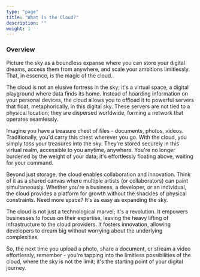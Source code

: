 ```yaml
---
type: "page"
title: "What Is the Cloud?"
description: ""
weight: 1
---
```


### Overview

Picture the sky as a boundless expanse where you can store your digital dreams, access them from anywhere, and scale your ambitions limitlessly. That, in essence, is the magic of the cloud.

The cloud is not an elusive fortress in the sky; it's a virtual space, a digital playground where data finds its home. Instead of hoarding information on your personal devices, the cloud allows you to offload it to powerful servers that float, metaphorically, in this digital sky. These servers are not tied to a physical location; they are dispersed worldwide, forming a network that operates seamlessly.

Imagine you have a treasure chest of files - documents, photos, videos. Traditionally, you'd carry this chest wherever you go. With the cloud, you simply toss your treasures into the sky. They're stored securely in this virtual realm, accessible to you anytime, anywhere. You're no longer burdened by the weight of your data; it's effortlessly floating above, waiting for your command.

Beyond just storage, the cloud enables collaboration and innovation. Think of it as a shared canvas where multiple artists (or collaborators) can paint simultaneously. Whether you're a business, a developer, or an individual, the cloud provides a platform for growth without the shackles of physical constraints. Need more space? It's as easy as expanding the sky.

The cloud is not just a technological marvel; it's a revolution. It empowers businesses to focus on their expertise, leaving the heavy lifting of infrastructure to the cloud providers. It fosters innovation, allowing developers to dream big without worrying about the underlying complexities.

So, the next time you upload a photo, share a document, or stream a video effortlessly, remember - you're tapping into the limitless possibilities of the cloud, where the sky is not the limit; it's the starting point of your digital journey.
